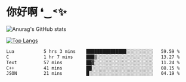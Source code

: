 # 你好啊 ❛‿˂✨

![Anurag's GitHub stats](https://github-readme-stats.vercel.app/api?username=ZombieFly&count_private=true&show_icons=true)

[![Top Langs](https://github-readme-stats.vercel.app/api/top-langs/?username=ZombieFly&layout=compact&count_private=true&hide=Ruby,makefile)](https://github.com/anuraghazra/github-readme-stats)

<!--START_SECTION:waka-->

```txt
Lua           5 hrs 3 mins    ███████████████░░░░░░░░░░   59.59 %
C             1 hr 7 mins     ███▒░░░░░░░░░░░░░░░░░░░░░   13.27 %
Text          57 mins         ██▓░░░░░░░░░░░░░░░░░░░░░░   11.24 %
C++           41 mins         ██░░░░░░░░░░░░░░░░░░░░░░░   08.15 %
JSON          21 mins         █░░░░░░░░░░░░░░░░░░░░░░░░   04.19 %
```

<!--END_SECTION:waka-->
